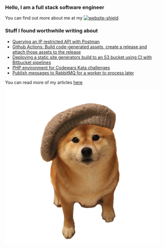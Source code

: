 ### Hello, I am a full stack software engineer

You can find out more about me at my [![website-shield](https://img.shields.io/website?url=http%3A%2F%2Fac93.uk)](https://ac93.uk)

### Stuff I found worthwhile writing about

<!-- BLOG-POST-LIST:START -->
- [Querying an IP restricted API with Postman](https://ac93.uk/articles/postman-query-ip-restricted-api-socks-proxy/)
- [Github Actions: Build code-generated assets, create a release and attach those assets to the release](https://ac93.uk/articles/github-action-php-tcpdf-tag-release/)
- [Deploying a static site generators build to an S3 bucket using CI with Bitbucket pipelines](https://ac93.uk/articles/s3-bucket-hosting-and-bitbucket-pipelines/)
- [PHP environment for Codewars Kata challenges](https://ac93.uk/articles/codewars-php-docker-setup/)
- [Publish messages to RabbitMQ for a worker to process later](https://ac93.uk/articles/php-enqueue-amqp-lib-rabbitmq/)
<!-- BLOG-POST-LIST:END -->

You can read more of my articles [here](https://ac93.uk/articles)


![hello](https://raw.githubusercontent.com/alistaircol/alistaircol/master/assets/bonjour.png)

[stackoverflow]: https://stackoverflow.com/users/5873008/alistaircol
[linkedin]: https://linkedin.com/in/alistaircol

